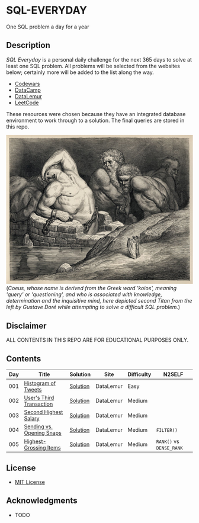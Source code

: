 # SQL-EVERYDAY

One SQL problem a day for a year

## Description

_SQL Everyday_ is a personal daily challenge for the next 365 days to solve at least one SQL problem. All problems will be selected from the websites below; certainly more will be added to the list along the way.

* [Codewars](https://www.codewars.com/)
* [DataCamp](https://www.datacamp.com/)
* [DataLemur](https://datalemur.com/)
* [LeetCode](https://leetcode.com/)

These resources were chosen because they have an integrated database environment to work through to a solution. The final queries are stored in this repo.

![Coeus](resources/coeus.jpg)
(_Coeus, whose name is derived from the Greek word 'koios', meaning 'query' or 'questioning', and who is associated with knowledge, determination and the inquisitive mind, here depicted second Titan from the left by Gustave Doré while attempting to solve a difficult SQL problem._)

## Disclaimer

ALL CONTENTS IN THIS REPO ARE FOR EDUCATIONAL PURPOSES ONLY.

## Contents

| Day   | Title                                                                                  | Solution  | Site        | Difficulty  | N2SELF                |
| ----- | -------------------------------------------------------------------------------------- | --------- | ----------- | ----------- | --------------------- |
| 001   | [Histogram of Tweets](https://datalemur.com/questions/sql-histogram-tweets)            | [Solution](solutions/001_histogram_of_tweets.md)  | DataLemur    | Easy  |  |
| 002   | [User's Third Transaction](https://datalemur.com/questions/sql-third-transaction)      | [Solution](solutions/002_users_third_transaction.md)  | DataLemur    | Medium  |  |
| 003   | [Second Highest Salary](https://datalemur.com/questions/sql-second-highest-salary)     | [Solution](solutions/003_second_highest_salary.md)  | DataLemur    | Medium  |  |
| 004   | [Sending vs. Opening Snaps](https://datalemur.com/questions/time-spent-snaps)          | [Solution](solutions/004_sending_vs_opening_snaps.md)  | DataLemur    | Medium  | `FILTER()`  |
| 005   | [Highest-Grossing Items](https://datalemur.com/questions/sql-highest-grossing)         | [Solution](solutions/005_highest-grossing_items.md)  | DataLemur    | Medium  | `RANK()` vs `DENSE_RANK`|

## License

* [MIT License](https://github.com/ggeerraarrdd/sql-everyday/blob/main/LICENSE)

## Acknowledgments

* TODO
